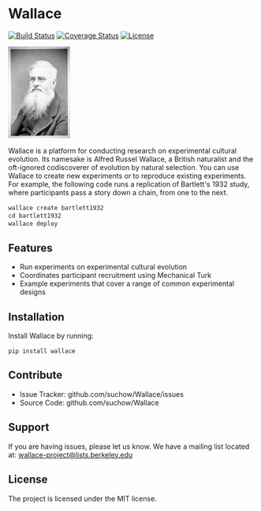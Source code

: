 Wallace
=======
[![Build Status](https://magnum.travis-ci.com/suchow/Wallace.svg?token=ygVLzsadbn3UbxEk8GzT&branch=master)](https://magnum.travis-ci.com/suchow/Wallace)
[![Coverage Status](https://coveralls.io/repos/suchow/Wallace/badge.png?branch=master)](https://coveralls.io/r/suchow/Wallace?branch=master)
[![License](http://img.shields.io/badge/license-MIT-red.svg)](http://en.wikipedia.org/wiki/MIT_License)

<img src="portrait.jpg?raw=true" width="125" alt="Portrait of Alfred Russel Wallace">

Wallace is a platform for conducting research on experimental cultural evolution. Its namesake is Alfred Russel Wallace, a British naturalist and the oft-ignored codiscoverer of evolution by natural selection. You can use Wallace to create new experiments or to reproduce existing experiments. For example, the following code runs a replication of Bartlett's 1932 study, where participants pass a story down a chain, from one to the next.

    wallace create bartlett1932
    cd bartlett1932
    wallace deploy
    
Features
--------

- Run experiments on experimental cultural evolution
- Coordinates participant recruitment using Mechanical Turk
- Example experiments that cover a range of common experimental designs

Installation
------------

Install Wallace by running:

    pip install wallace

Contribute
----------

- Issue Tracker: github.com/suchow/Wallace/issues
- Source Code: github.com/suchow/Wallace

Support
-------

If you are having issues, please let us know.
We have a mailing list located at: wallace-project@lists.berkeley.edu

License
-------

The project is licensed under the MIT license.
